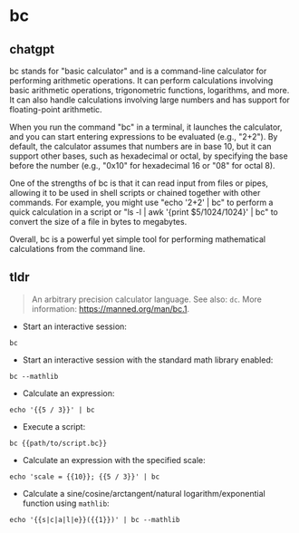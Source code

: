 # bc 
## chatgpt 
bc stands for "basic calculator" and is a command-line calculator for performing arithmetic operations. It can perform calculations involving basic arithmetic operations, trigonometric functions, logarithms, and more. It can also handle calculations involving large numbers and has support for floating-point arithmetic.

When you run the command "bc" in a terminal, it launches the calculator, and you can start entering expressions to be evaluated (e.g., "2+2"). By default, the calculator assumes that numbers are in base 10, but it can support other bases, such as hexadecimal or octal, by specifying the base before the number (e.g., "0x10" for hexadecimal 16 or "08" for octal 8).

One of the strengths of bc is that it can read input from files or pipes, allowing it to be used in shell scripts or chained together with other commands. For example, you might use "echo '2+2' | bc" to perform a quick calculation in a script or "ls -l | awk '{print $5/1024/1024}' | bc" to convert the size of a file in bytes to megabytes.

Overall, bc is a powerful yet simple tool for performing mathematical calculations from the command line. 

## tldr 
 
> An arbitrary precision calculator language.
> See also: `dc`.
> More information: <https://manned.org/man/bc.1>.

- Start an interactive session:

`bc`

- Start an interactive session with the standard math library enabled:

`bc --mathlib`

- Calculate an expression:

`echo '{{5 / 3}}' | bc`

- Execute a script:

`bc {{path/to/script.bc}}`

- Calculate an expression with the specified scale:

`echo 'scale = {{10}}; {{5 / 3}}' | bc`

- Calculate a sine/cosine/arctangent/natural logarithm/exponential function using `mathlib`:

`echo '{{s|c|a|l|e}}({{1}})' | bc --mathlib`
